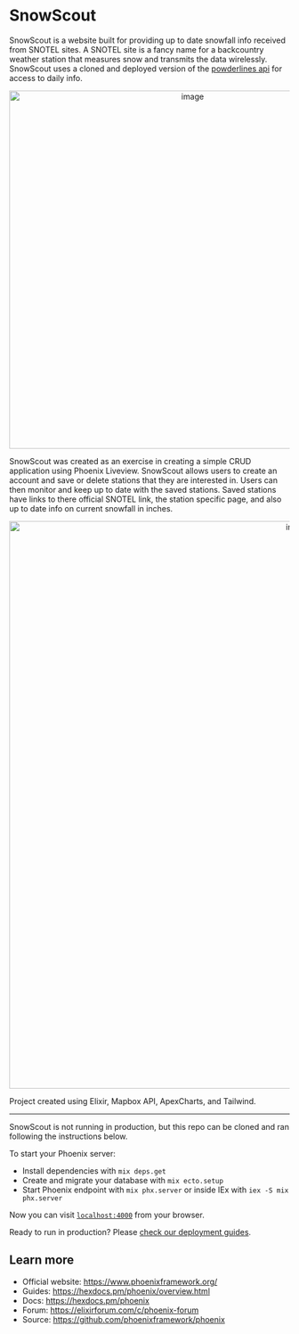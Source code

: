 # SnowScout

SnowScout is a website built for providing up to date snowfall info received from SNOTEL sites. A SNOTEL site is a fancy name for a backcountry weather station that measures snow and transmits the data wirelessly. SnowScout uses a cloned and deployed version of the [powderlines api](https://github.com/bobbymarko/powderlines-api) for access to daily info. 
<p align="center">
 <img width="643" alt="image" src="https://user-images.githubusercontent.com/80602202/206814053-f9aa6c18-9d50-4f94-847d-5d866853b64a.png">
</p>

SnowScout was created as an exercise in creating a simple CRUD application using Phoenix Liveview. SnowScout allows users to create an account and save or delete stations that they are interested in. Users can then monitor and keep up to date with the saved stations. Saved stations have links to there official SNOTEL link, the station specific page, and also up to date info on current snowfall in inches.

<p align="center">
<img width="1019" alt="image" src="https://user-images.githubusercontent.com/80602202/207501278-f3528d69-0706-4b29-94c6-3edc0c300db0.png">
</p>

Project created using Elixir, Mapbox API, ApexCharts, and Tailwind.

------------------------

SnowScout is not running in production, but this repo can be cloned and ran following the instructions below.

To start your Phoenix server:

  * Install dependencies with `mix deps.get`
  * Create and migrate your database with `mix ecto.setup`
  * Start Phoenix endpoint with `mix phx.server` or inside IEx with `iex -S mix phx.server`

Now you can visit [`localhost:4000`](http://localhost:4000) from your browser.

Ready to run in production? Please [check our deployment guides](https://hexdocs.pm/phoenix/deployment.html).

## Learn more

  * Official website: https://www.phoenixframework.org/
  * Guides: https://hexdocs.pm/phoenix/overview.html
  * Docs: https://hexdocs.pm/phoenix
  * Forum: https://elixirforum.com/c/phoenix-forum
  * Source: https://github.com/phoenixframework/phoenix
